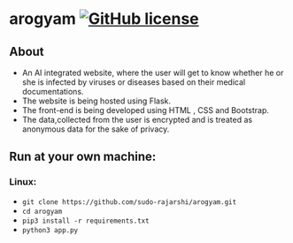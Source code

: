 # arogyam [![GitHub license](https://img.shields.io/github/license/sudo-rajarshi/arogyam)](https://github.com/sudo-rajarshi/arogyam/blob/master/LICENSE)

## About
* An AI integrated website, where the user will get to know whether he or she is infected by viruses or diseases based on their medical documentations.
* The website is being hosted using Flask.
* The front-end is being developed using HTML , CSS and Bootstrap.
* The data,collected from the user is encrypted and is treated as anonymous data for the sake of privacy.

## Run at your own machine:
### Linux:
* `git clone https://github.com/sudo-rajarshi/arogyam.git`
* `cd arogyam`
* `pip3 install -r requirements.txt`
* `python3 app.py`

